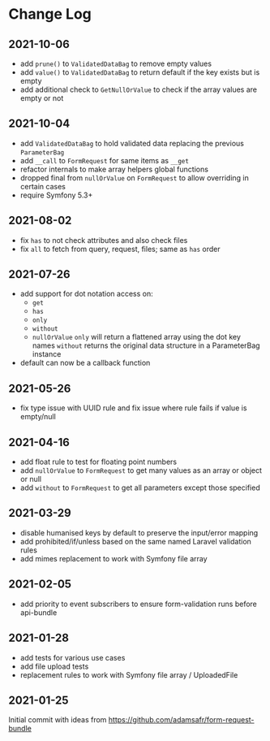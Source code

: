 Change Log
==========

2021-10-06
----------

 * add `prune()` to `ValidatedDataBag` to remove empty values
 * add `value()` to `ValidatedDataBag` to return default if the key exists but is empty
 * add additional check to `GetNullOrValue` to check if the array values are empty or not

2021-10-04
----------

 * add `ValidatedDataBag` to hold validated data replacing the previous `ParameterBag`
 * add `__call` to `FormRequest` for same items as `__get`
 * refactor internals to make array helpers global functions
 * dropped final from `nullOrValue` on `FormRequest` to allow overriding in certain cases
 * require Symfony 5.3+

2021-08-02
----------

 * fix `has` to not check attributes and also check files
 * fix `all` to fetch from query, request, files; same as `has` order

2021-07-26
----------

 * add support for dot notation access on:
   * `get`
   * `has`
   * `only`
   * `without`
   * `nullOrValue`
   `only` will return a flattened array using the dot key names
   `without` returns the original data structure in a ParameterBag instance
 * default can now be a callback function

2021-05-26
----------

 * fix type issue with UUID rule and fix issue where rule fails if value is empty/null

2021-04-16
----------

 * add float rule to test for floating point numbers
 * add `nullOrValue` to `FormRequest` to get many values as an array or object or null
 * add `without` to `FormRequest` to get all parameters except those specified

2021-03-29
----------

 * disable humanised keys by default to preserve the input/error mapping
 * add prohibited/if/unless based on the same named Laravel validation rules
 * add mimes replacement to work with Symfony file array

2021-02-05
----------

 * add priority to event subscribers to ensure form-validation runs before api-bundle

2021-01-28
----------

 * add tests for various use cases
 * add file upload tests
 * replacement rules to work with Symfony file array / UploadedFile

2021-01-25
----------

Initial commit with ideas from https://github.com/adamsafr/form-request-bundle
